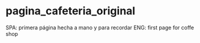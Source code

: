 # pagina_cafeteria_original
SPA: primera página hecha a mano y para recordar
ENG: first page for coffe shop
